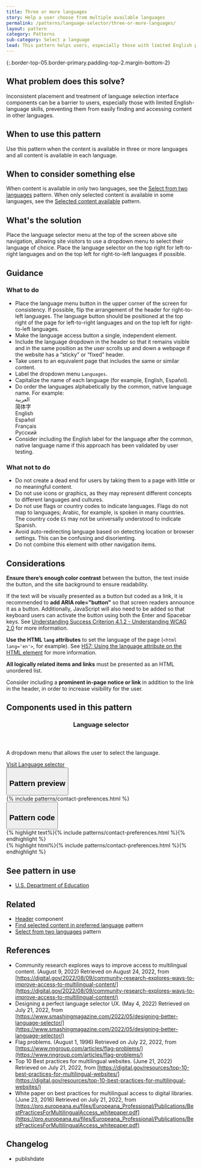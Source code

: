 ```yaml
---
title: Three or more languages
story: Help a user choose from multiple available languages
permalink: /patterns/language-selector/three-or-more-languages/
layout: pattern
category: Patterns
sub-category: Select a language
lead: This pattern helps users, especially those with limited English proficiency, select their preferred language when visiting a website available in three or more languages, like English, Spanish, and Arabic.
---
```


<div></div>

{:.border-top-05.border-primary.padding-top-2.margin-bottom-2}

## What problem does this solve?
Inconsistent placement and treatment of language selection interface components can be a barrier to users, especially those with limited English-language skills, preventing them from easily finding and accessing content in other languages.

## When to use this pattern 
Use this pattern when the content is available in three or more languages and all content is available in each language. 

## When to consider something else
When content is available in only two languages, see the <a href="{{ site.baseurl }}/patterns/language-selector/two-languages/">Select from two languages</a> pattern. When only selected content is available in some languages, see the <a href="{{ site.baseurl }}/patterns/language-selector/selected-content/">Selected content available</a> pattern.

## What's the solution
Place the language selector menu at the top of the screen above site navigation, allowing site visitors to use a dropdown menu to select their language of choice. Place the language selector on the top right for left-to-right languages and on the top left for right-to-left languages if possible.

## Guidance

<div class="grid-row grid-gap-3">
  <div class="tablet:grid-col-5">
    <div class="do-dont">
      <div class="do-dont__do">
      <h3 class="do-dont__heading">What to do</h3>
        <div class="do-dont__content">
          <ul>
            <li>Place the language menu button in the upper corner of the screen for consistency. If possible, flip the arrangement of the header for right-to-left languages. The language button should be positioned at the top right of the page for left-to-right languages and on the top left for right-to-left languages.</li>
            <li>Make the language access button a single, independent element.</li>
            <li>Include the language dropdown in the header so that it remains visible and in the same position as the user scrolls up and down a webpage if the website has a “sticky” or “fixed” header.</li>
            <li>Take users to an equivalent page that includes the same or similar content.</li>
            <li>Label the dropdown menu <code>Languages</code>.</li>
            <li>Capitalize the name of each language (for example, English, Español).</li>
            <li>Do order the languages alphabetically by the common, native language name. For example:<br/> 
            العربية<br/>
            简体字<br/>
            English<br/>
            Español<br/>
            Français<br/>
            Pусский</li>
            <li>Consider including the English label for the language after the common, native language name if this approach has been validated by user testing.</li>
          </ul> 
        </div>
      </div>
    </div>
  </div>
  <div class="tablet:grid-col-5">
    <div class="do-dont__dont">
    <h3 class="do-dont__heading">What not to do</h3>
      <div class="do-dont__content">
          <ul>
            <li>Do not create a dead end for users by taking them to a page with little or no meaningful content.</li>
            <li>Do not use icons or graphics, as they may represent different concepts to different languages and cultures.</li>
            <li>Do not use flags or country codes to indicate languages. Flags do not map to languages; Arabic, for example, is spoken in many countries. The country code <code>ES</code> may not be universally understood to indicate Spanish.</li>
            <li>Avoid auto-redirecting language based on detecting location or browser settings. This can be confusing and disorienting.</li>
            <li>Do not combine this element with other navigation items.</li>
          </ul>
      </div>
    </div>
  </div>
</div>

## Considerations
<strong>Ensure there’s enough color contrast</strong> between the button, the text inside the button, and the site background to ensure readability.

If the text will be visually presented as a button but coded as a link, it is recommended to <strong>add ARIA role="button"</strong> so that screen readers announce it as a button. Additionally, JavaScript will also need to be added so that keyboard users can activate the button using both the Enter and Spacebar keys. See [Understanding Success Criterion 4.1.2 - Understanding WCAG 2.0](https://www.w3.org/TR/UNDERSTANDING-WCAG20/ensure-compat-rsv.html) for more information.

<strong>Use the HTML `lang` attributes</strong> to set the language of the page (`<html lang='en'>`, for example). See [H57: Using the language attribute on the HTML element](https://www.w3.org/WAI/WCAG21/Techniques/html/H57) for more information.

<strong>All logically related items and links</strong> must be presented as an HTML unordered list. 

Consider including a <strong>prominent in-page notice or link</strong> in addition to the link in the header, in order to increase visibility for the user.

## Components used in this pattern

<div class="usa-card-group flex-row margin-top-2">
  <div
  class="usa-card site-component-card grid-col-4 tablet:grid-col-4 margin-bottom-2"
  role="region"
  aria-atomic="true"
  aria-label="Visit Toggle"
  data-meta="Visit Toggle">
    <div class="usa-card__container">
      <header class="usa-card__header">
        <h3 class="usa-card__heading font-lang-lg">Language selector</h3>
      </header>
      <div class="usa-card__body font-lang-sm">
        <p>A dropdown menu that allows the user to select the language.</p>
        <a href="#">Visit Language selector</a>
      </div>
    </div>
  </div>
</div>

<div class="usa-accordion usa-accordion--bordered site-accordion-code site-component-preview">
  <button class="usa-accordion__button" aria-controls="accordion-preview" aria-expanded="true"><h2 id="pattern-preview">Pattern preview</h2></button>
  <div id="accordion-preview" class="usa-accordion__content">
    {% include patterns/contact-preferences.html %}
  </div>
</div>
<div class="usa-accordion usa-accordion--bordered site-accordion-code site-component-preview">
  <button class="usa-accordion__button" aria-controls="accordion-code" aria-expanded="false"><h2 id="pattern-code">Pattern code</h2></button>
  <div id="accordion-code" class="usa-accordion__content highlight-code">
    <div class="usa-sr-only">
      {% highlight text%}{% include patterns/contact-preferences.html %}{% endhighlight %}
    </div>
    {% highlight html%}{% include patterns/contact-preferences.html %}{% endhighlight %}
  </div>
</div>

## See pattern in use

- <a href="https://www.ed.gov/notices/english-la">U.S. Department of Education</a>

## Related

- <a href="{{ site.baseurl }}/components/header/">Header</a> component
- <a href="{{ site.baseurl }}/patterns/language-selector/selected-content/">Find selected content in preferred language</a> pattern
- <a href="{{ site.baseurl }}/patterns/language-selector/two-languages">Select from two languages</a> pattern

## References
- Community research explores ways to improve access to multilingual content. (August 9, 2022) Retrieved on August 24, 2022, from [https://digital.gov/2022/08/09/community-research-explores-ways-to-improve-access-to-multilingual-content/](https://digital.gov/2022/08/09/community-research-explores-ways-to-improve-access-to-multilingual-content/)
- Designing a perfect language selector UX. (May 4, 2022) Retrieved on July 21, 2022, from [https://www.smashingmagazine.com/2022/05/designing-better-language-selector/](https://www.smashingmagazine.com/2022/05/designing-better-language-selector/)
- Flag problems. (August 1, 1996) Retrieved on July 22, 2022, from [https://www.nngroup.com/articles/flag-problems/](https://www.nngroup.com/articles/flag-problems/)
- Top 10 Best practices for multilingual websites. (June 21, 2022) Retrieved on July 21, 2022, from [https://digital.gov/resources/top-10-best-practices-for-multilingual-websites/](https://digital.gov/resources/top-10-best-practices-for-multilingual-websites/)
- White paper on best practices for multilingual access to digital libraries. (June 23, 2016) Retrieved on July 21, 2022, from [https://pro.europeana.eu/files/Europeana_Professional/Publications/BestPracticesForMultilingualAccess_whitepaper.pdf](https://pro.europeana.eu/files/Europeana_Professional/Publications/BestPracticesForMultilingualAccess_whitepaper.pdf)

## Changelog
- publishdate